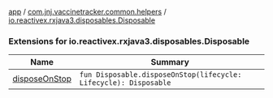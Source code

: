 [app](../../index.md) / [com.jnj.vaccinetracker.common.helpers](../index.md) / [io.reactivex.rxjava3.disposables.Disposable](./index.md)

### Extensions for io.reactivex.rxjava3.disposables.Disposable

| Name | Summary |
|---|---|
| [disposeOnStop](dispose-on-stop.md) | `fun Disposable.disposeOnStop(lifecycle: Lifecycle): Disposable` |
